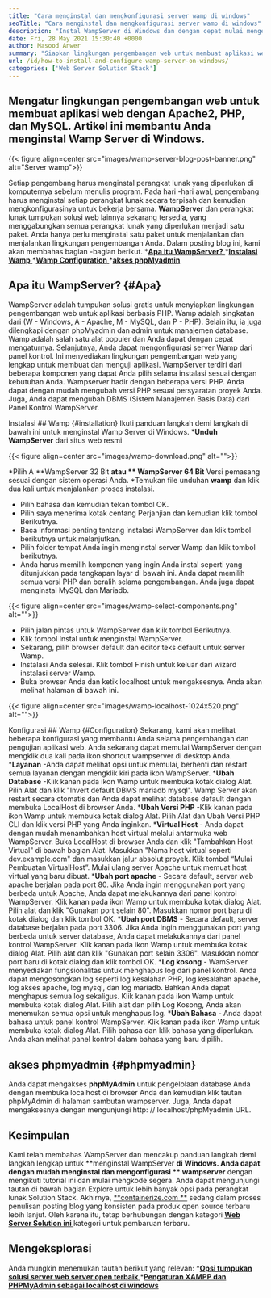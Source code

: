 ```yaml
---
title: "Cara menginstal dan mengkonfigurasi server wamp di windows" 
seoTitle: "Cara menginstal dan mengkonfigurasi server wamp di windows" 
description: "Instal WampServer di Windows dan dengan cepat mulai mengembangkan aplikasi web berbasis PHP. Wamp Server tersedia untuk Windows 32 dan 64 bit." 
date: Fri, 28 May 2021 15:30:40 +0000
author: Masood Anwer
summary: "Siapkan lingkungan pengembangan web untuk membuat aplikasi web dengan APACHE2, PHP, dan MySQL. Artikel ini membantu Anda menginstal Wamp Server di Windows." 
url: /id/how-to-install-and-configure-wamp-server-on-windows/
categories: ['Web Server Solution Stack']
---
```


## Mengatur lingkungan pengembangan web untuk membuat aplikasi web dengan Apache2, PHP, dan MySQL. Artikel ini membantu Anda menginstal Wamp Server di Windows.

{{< figure align=center src="images/wamp-server-blog-post-banner.png" alt="Server wamp">}}

Setiap pengembang harus menginstal perangkat lunak yang diperlukan di komputernya sebelum menulis program. Pada hari -hari awal, pengembang harus menginstal setiap perangkat lunak secara terpisah dan kemudian mengkonfigurasinya untuk bekerja bersama. **WampServer**  dan perangkat lunak tumpukan solusi web lainnya sekarang tersedia, yang menggabungkan semua perangkat lunak yang diperlukan menjadi satu paket. Anda hanya perlu menginstal satu paket untuk menjalankan dan menjalankan lingkungan pengembangan Anda.
Dalam posting blog ini, kami akan membahas bagian -bagian berikut.
  *[**Apa itu WampServer?** ][1]
  *[**Instalasi Wamp** ][2]
  *[**Wamp Configuration** ][3]
  *[**akses phpMyadmin** ][4]

## Apa itu WampServer?   {#Apa}
WampServer adalah tumpukan solusi gratis untuk menyiapkan lingkungan pengembangan web untuk aplikasi berbasis PHP. Wamp adalah singkatan dari (W - Windows, A - Apache, M - MySQL, dan P - PHP). Selain itu, ia juga dilengkapi dengan phpMyadmin dan admin untuk manajemen database. Wamp adalah salah satu alat populer dan Anda dapat dengan cepat mengaturnya. Selanjutnya, Anda dapat mengonfigurasi server Wamp dari panel kontrol. Ini menyediakan lingkungan pengembangan web yang lengkap untuk membuat dan menguji aplikasi. WampServer terdiri dari beberapa komponen yang dapat Anda pilih selama instalasi sesuai dengan kebutuhan Anda. Wampserver hadir dengan beberapa versi PHP. Anda dapat dengan mudah mengubah versi PHP sesuai persyaratan proyek Anda. Juga, Anda dapat mengubah DBMS (Sistem Manajemen Basis Data) dari Panel Kontrol WampServer.

Instalasi ## Wamp  {#installation}
Ikuti panduan langkah demi langkah di bawah ini untuk menginstal Wamp Server di Windows.
  ***Unduh WampServer**  dari situs web resmi

{{< figure align=center src="images/wamp-download.png" alt="">}}

  *Pilih A **WampServer 32 Bit  **atau **  WampServer 64 Bit**  Versi pemasang sesuai dengan sistem operasi Anda.
  *Temukan file unduhan **wamp**  dan klik dua kali untuk menjalankan proses instalasi.
  * Pilih bahasa dan kemudian tekan tombol OK.
  * Pilih saya menerima kotak centang Perjanjian dan kemudian klik tombol Berikutnya.
  * Baca informasi penting tentang instalasi WampServer dan klik tombol berikutnya untuk melanjutkan.
  * Pilih folder tempat Anda ingin menginstal server Wamp dan klik tombol berikutnya.
  * Anda harus memilih komponen yang ingin Anda instal seperti yang ditunjukkan pada tangkapan layar di bawah ini. Anda dapat memilih semua versi PHP dan beralih selama pengembangan. Anda juga dapat menginstal MySQL dan Mariadb.

{{< figure align=center src="images/wamp-select-components.png" alt="">}}

  * Pilih jalan pintas untuk WampServer dan klik tombol Berikutnya.
  * Klik tombol Instal untuk menginstal WampServer.
  * Sekarang, pilih browser default dan editor teks default untuk server Wamp.
  * Instalasi Anda selesai. Klik tombol Finish untuk keluar dari wizard instalasi server Wamp.
  * Buka browser Anda dan ketik localhost untuk mengaksesnya. Anda akan melihat halaman di bawah ini.

{{< figure align=center src="images/wamp-localhost-1024x520.png" alt="">}}


Konfigurasi ## Wamp  {#Configuration}
Sekarang, kami akan melihat beberapa konfigurasi yang membantu Anda selama pengembangan dan pengujian aplikasi web. Anda sekarang dapat memulai WampServer dengan mengklik dua kali pada ikon shortcut wampserver di desktop Anda.
  ***Layanan** -Anda dapat melihat opsi untuk memulai, berhenti dan restart semua layanan dengan mengklik kiri pada ikon WampServer.
  ***Ubah Database** -Klik kanan pada ikon Wamp untuk membuka kotak dialog Alat. Pilih Alat dan klik "Invert default DBMS mariadb mysql". Wamp Server akan restart secara otomatis dan Anda dapat melihat database default dengan membuka LocalHost di browser Anda.
  ***Ubah Versi PHP** -Klik kanan pada ikon Wamp untuk membuka kotak dialog Alat. Pilih Alat dan Ubah Versi PHP CLI dan klik versi PHP yang Anda inginkan.
  ***Virtual Host**  - Anda dapat dengan mudah menambahkan host virtual melalui antarmuka web WampServer. Buka LocalHost di browser Anda dan klik "Tambahkan Host Virtual" di bawah bagian Alat. Masukkan "Nama host virtual seperti dev.example.com" dan masukkan jalur absolut proyek. Klik tombol “Mulai Pembuatan VirtualHost”. Mulai ulang server Apache untuk memuat host virtual yang baru dibuat.
  ***Ubah port apache**  - Secara default, server web apache berjalan pada port 80. Jika Anda ingin menggunakan port yang berbeda untuk Apache, Anda dapat melakukannya dari panel kontrol WampServer. Klik kanan pada ikon Wamp untuk membuka kotak dialog Alat. Pilih alat dan klik "Gunakan port selain 80". Masukkan nomor port baru di kotak dialog dan klik tombol OK.
  ***Ubah port DBMS**  - Secara default, server database berjalan pada port 3306. Jika Anda ingin menggunakan port yang berbeda untuk server database, Anda dapat melakukannya dari panel kontrol WampServer. Klik kanan pada ikon Wamp untuk membuka kotak dialog Alat. Pilih alat dan klik "Gunakan port selain 3306". Masukkan nomor port baru di kotak dialog dan klik tombol OK.
  ***Log kosong**  - WamServer menyediakan fungsionalitas untuk menghapus log dari panel kontrol. Anda dapat mengosongkan log seperti log kesalahan PHP, log kesalahan apache, log akses apache, log mysql, dan log mariadb. Bahkan Anda dapat menghapus semua log sekaligus. Klik kanan pada ikon Wamp untuk membuka kotak dialog Alat. Pilih alat dan pilih Log Kosong, Anda akan menemukan semua opsi untuk menghapus log.
  ***Ubah Bahasa**  - Anda dapat bahasa untuk panel kontrol WampServer. Klik kanan pada ikon Wamp untuk membuka kotak dialog Alat. Pilih bahasa dan klik bahasa yang diperlukan. Anda akan melihat panel kontrol dalam bahasa yang baru dipilih.

## akses phpmyadmin   {#phpmyadmin}
Anda dapat mengakses **phpMyAdmin**  untuk pengelolaan database Anda dengan membuka localhost di browser Anda dan kemudian klik tautan phpMyAdmin di halaman sambutan wampserver. Juga, Anda dapat mengaksesnya dengan mengunjungi http: // localhost/phpMyadmin URL.

## Kesimpulan
Kami telah membahas WampServer dan mencakup panduan langkah demi langkah lengkap untuk **menginstal WampServer  **di Windows. Anda dapat dengan mudah menginstal dan mengonfigurasi **  wampserver**  dengan mengikuti tutorial ini dan mulai mengkode segera. Anda dapat mengunjungi tautan di bawah bagian Explore untuk lebih banyak opsi pada perangkat lunak Solution Stack.
Akhirnya, [**containerize.com **][5] sedang dalam proses penulisan posting blog yang konsisten pada produk open source terbaru lebih lanjut. Oleh karena itu, tetap berhubungan dengan kategori [ **Web Server Solution ini**  ][6] kategori untuk pembaruan terbaru.

## Mengeksplorasi
Anda mungkin menemukan tautan berikut yang relevan:
  *[**Opsi tumpukan solusi server web server open terbaik** ][7]
  *[**Pengaturan XAMPP dan PHPMyAdmin sebagai localhost di windows** ][8]

  
[1]: #What
[2]: #Installation
[3]: #Configuration
[4]: #phpMyAdmin
[5]: https://containerize.com
[6]: https://blog.containerize.com/category/web-server-solution-stack/
[7]: https://products.containerize.com/solution-stack/
[8]: https://blog.containerize.com/database-management-software/how-to-setup-xampp-and-phpmyadmin-as-localhost-on-windows/
